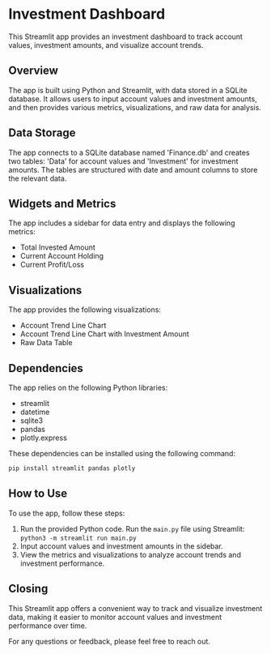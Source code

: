 # Investment Dashboard

This Streamlit app provides an investment dashboard to track account values, investment amounts, and visualize account trends.

## Overview

The app is built using Python and Streamlit, with data stored in a SQLite database. It allows users to input account values and investment amounts, and then provides various metrics, visualizations, and raw data for analysis.

## Data Storage

The app connects to a SQLite database named 'Finance.db' and creates two tables: 'Data' for account values and 'Investment' for investment amounts. The tables are structured with date and amount columns to store the relevant data.

## Widgets and Metrics

The app includes a sidebar for data entry and displays the following metrics:
- Total Invested Amount
- Current Account Holding
- Current Profit/Loss

## Visualizations

The app provides the following visualizations:
- Account Trend Line Chart
- Account Trend Line Chart with Investment Amount
- Raw Data Table

## Dependencies

The app relies on the following Python libraries:
- streamlit
- datetime
- sqlite3
- pandas
- plotly.express

These dependencies can be installed using the following command:
```bash
pip install streamlit pandas plotly 
```

## How to Use

To use the app, follow these steps:
1. Run the provided Python code. Run the `main.py` file using Streamlit: ``` python3 -m streamlit run main.py ```
2. Input account values and investment amounts in the sidebar.
3. View the metrics and visualizations to analyze account trends and investment performance.




## Closing

This Streamlit app offers a convenient way to track and visualize investment data, making it easier to monitor account values and investment performance over time.

For any questions or feedback, please feel free to reach out.

